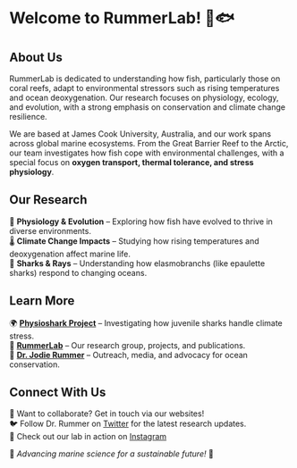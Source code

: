 # Welcome to RummerLab! 🌊🐟

## About Us  
RummerLab is dedicated to understanding how fish, particularly those on coral reefs, adapt to environmental stressors such as rising temperatures and ocean deoxygenation. Our research focuses on physiology, ecology, and evolution, with a strong emphasis on conservation and climate change resilience.

We are based at James Cook University, Australia, and our work spans across global marine ecosystems. From the Great Barrier Reef to the Arctic, our team investigates how fish cope with environmental challenges, with a special focus on **oxygen transport, thermal tolerance, and stress physiology**.

## Our Research  
🔬 **Physiology & Evolution** – Exploring how fish have evolved to thrive in diverse environments.  
🌡️ **Climate Change Impacts** – Studying how rising temperatures and deoxygenation affect marine life.  
🦈 **Sharks & Rays** – Understanding how elasmobranchs (like epaulette sharks) respond to changing oceans.  

## Learn More  
🌍 **[Physioshark Project](https://www.physioshark.org/)** – Investigating how juvenile sharks handle climate stress.  
🔬 **[RummerLab](https://www.rummerlab.com/)** – Our research group, projects, and publications.  
📢 **[Dr. Jodie Rummer](https://www.jodierummer.com/)** – Outreach, media, and advocacy for ocean conservation.  

## Connect With Us  
📧 Want to collaborate? Get in touch via our websites!  
🐦 Follow Dr. Rummer on [Twitter](https://twitter.com/jodierummer) for the latest research updates.  
📸 Check out our lab in action on [Instagram](https://www.instagram.com/jodierummer/)  

🔬 *Advancing marine science for a sustainable future!* 🌱
